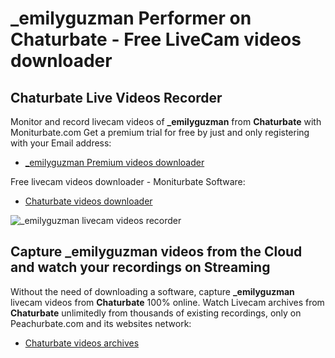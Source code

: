 # _emilyguzman Performer on Chaturbate - Free LiveCam videos downloader

## Chaturbate Live Videos Recorder

Monitor and record livecam videos of **_emilyguzman** from **Chaturbate** with Moniturbate.com
Get a premium trial for free by just and only registering with your Email address:
* [_emilyguzman Premium videos downloader](https://moniturbate.com/request-demo-licence-key.html)

Free livecam videos downloader - Moniturbate Software:
* [Chaturbate videos downloader](https://moniturbate.com/moniturbate-download-software.html)

![_emilyguzman livecam videos recorder](https://peachurnet.com/templates/moniturbate-software.png)


## Capture _emilyguzman videos from the Cloud and watch your recordings on Streaming

Without the need of downloading a software, capture **_emilyguzman** livecam videos from **Chaturbate** 100% online.
Watch Livecam archives from **Chaturbate** unlimitedly from thousands of existing recordings, only on Peachurbate.com and its websites network:
* [Chaturbate videos archives](https://peachurnet.com/)